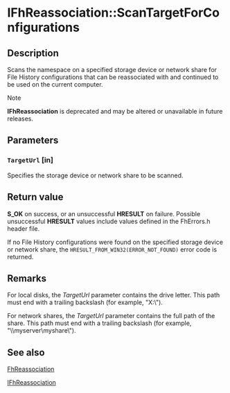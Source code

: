 # IFhReassociation::ScanTargetForConfigurations

## Description

Scans the namespace on a specified storage device or network share for File History configurations that can be reassociated with and continued to be used on the current computer.

> [!NOTE]
> **IFhReassociation** is deprecated and may be altered or unavailable in future releases.

## Parameters

### `TargetUrl` [in]

Specifies the storage device or network share to be scanned.

## Return value

**S_OK** on success, or an unsuccessful **HRESULT** on failure. Possible unsuccessful **HRESULT** values include values defined in the FhErrors.h header file.

If no File History configurations were found on the specified storage device or network share, the `HRESULT_FROM_WIN32(ERROR_NOT_FOUND)` error code is returned.

## Remarks

For local disks, the *TargetUrl* parameter contains the drive letter. This path must end with a trailing backslash (for example, "X:\\").

For network shares, the *TargetUrl* parameter contains the full path of the share. This path must end with a trailing backslash (for example, "\\\\myserver\myshare\\").

## See also

[FhReassociation](https://learn.microsoft.com/windows/desktop/DevNotes/fhreassociation)

[IFhReassociation](https://learn.microsoft.com/windows/desktop/api/fhcfg/nn-fhcfg-ifhreassociation)